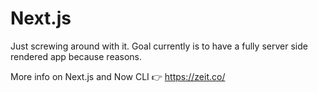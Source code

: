 # Next.js

Just screwing around with it. Goal currently is to have a fully server side rendered app because reasons.

More info on Next.js and Now CLI :point_right: https://zeit.co/
